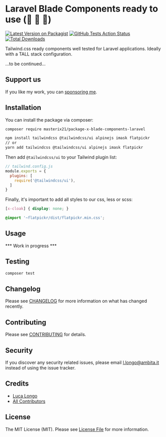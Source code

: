 # Laravel Blade Components ready to use (🚧 🚧 🚧)

[![Latest Version on Packagist](https://img.shields.io/packagist/v/masterix21/x-blade-components.svg?style=flat-square)](https://packagist.org/packages/masterix21/x-blade-components)
[![GitHub Tests Action Status](https://img.shields.io/github/workflow/status/masterix21/x-blade-components/run-tests?label=tests)](https://github.com/masterix21/x-blade-components/actions?query=workflow%3Arun-tests+branch%3Amaster)
[![Total Downloads](https://img.shields.io/packagist/dt/masterix21/x-blade-components.svg?style=flat-square)](https://packagist.org/packages/masterix21/x-blade-components)

Tailwind.css ready components well tested for Laravel applications. Ideally with a TALL stack configuration.

...to be continued...

## Support us

If you like my work, you can [sponsoring me](https://github.com/masterix21).

## Installation

You can install the package via composer:

```bash
composer require masterix21/package-x-blade-components-laravel

npm install tailwindcss @tailwindcss/ui alpinejs imask flatpickr
// or
yarn add tailwindcss @tailwindcss/ui alpinejs imask flatpickr
```

Then add `@tailwindcss/ui` to your Tailwind plugin list:
```js
// tailwind.config.js
module.exports = {
  plugins: [
    require('@tailwindcss/ui'),
  ]
}
```

Finally, it's important to add all styles to our css, less or scss:
```scss
[x-cloak] { display: none; }

@import '~flatpickr/dist/flatpickr.min.css';
```

## Usage

*** Work in progress ***

## Testing

``` bash
composer test
```

## Changelog

Please see [CHANGELOG](CHANGELOG.md) for more information on what has changed recently.

## Contributing

Please see [CONTRIBUTING](CONTRIBUTING.md) for details.

## Security

If you discover any security related issues, please email l.longo@ambita.it instead of using the issue tracker.

## Credits

- [Luca Longo](https://github.com/masterix21)
- [All Contributors](../../contributors)

## License

The MIT License (MIT). Please see [License File](LICENSE.md) for more information.
